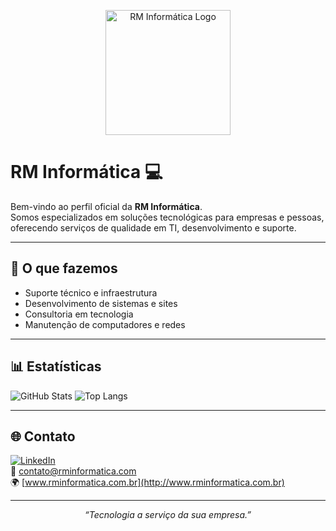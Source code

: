 <p align="center">
  <img src="https://raw.githubusercontent.com/rm-informatica/rm-informatica/main/logo.jpg" width="200" alt="RM Informática Logo">
</p>

# RM Informática 💻

Bem-vindo ao perfil oficial da **RM Informática**.  
Somos especializados em soluções tecnológicas para empresas e pessoas, oferecendo serviços de qualidade em TI, desenvolvimento e suporte.

---

## 🚀 O que fazemos
- Suporte técnico e infraestrutura
- Desenvolvimento de sistemas e sites
- Consultoria em tecnologia
- Manutenção de computadores e redes

---

## 📊 Estatísticas
![GitHub Stats](https://github-readme-stats.vercel.app/api?username=rm-informatica&show_icons=true&theme=dark&hide_border=true)
![Top Langs](https://github-readme-stats.vercel.app/api/top-langs/?username=rm-informatica&layout=compact&theme=dark&hide_border=true)

---

## 🌐 Contato
[![LinkedIn](https://img.shields.io/badge/-LinkedIn-blue?logo=linkedin&logoColor=white)](https://www.linkedin.com/company/SEULINK)  
📧 contato@rminformatica.com  
🌍 [www.rminformatica.com.br](http://www.rminformatica.com.br)

---

<p align="center">
  <i>“Tecnologia a serviço da sua empresa.”</i>
</p>
